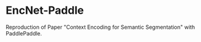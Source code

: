 # EncNet-Paddle
Reproduction of Paper "Context Encoding for Semantic Segmentation" with PaddlePaddle.
